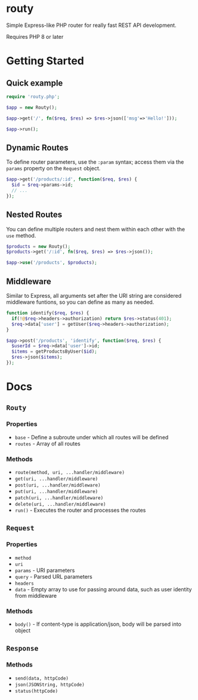 # routy
Simple Express-like PHP router for really fast REST API development.

Requires PHP 8 or later

# Getting Started

## Quick example
```php
require 'routy.php';

$app = new Routy();

$app->get('/', fn($req, $res) => $res->json(['msg'=>'Hello!']));

$app->run();
```

## Dynamic Routes
To define router parameters, use the `:param` syntax; access them via the `params` property on the `Request` object.

```php
$app->get('/products/:id', function($req, $res) {
  $id = $req->params->id;
  // ...
});
```

## Nested Routes
You can define multiple routers and nest them within each other with the `use` method.

```php
$products = new Routy();
$products->get('/:id', fn($req, $res) => $res->json());

$app->use('/products', $products);
```

## Middleware
Similar to Express, all arguments set after the URI string are considered middleware funtions, so you can define as many as needed.

```php
function identify($req, $res) {
  if(!@$req->headers->authorization) return $res->status(401);
  $req->data['user'] = getUser($req->headers->authorization);
}

$app->post('/products', 'identify', function($req, $res) {
  $userId = $req->data['user']->id;
  $items = getProductsByUser($id);
  $res->json($items);
});
```

# Docs


## `Routy`
### Properties
- `base` - Define a subroute under which all routes will be defined
- `routes` - Array of all routes

### Methods
- `route(method, uri, ...handler/middleware)`
- `get(uri, ...handler/middleware)`
- `post(uri, ...handler/middleware)`
- `put(uri, ...handler/middleware)`
- `patch(uri, ...handler/middleware)`
- `delete(uri, ...handler/middleware)`
- `run()` - Executes the router and processes the routes

## `Request`
### Properties
- `method`
- `uri`
- `params` - URI parameters
- `query` - Parsed URL parameters
- `headers`
- `data` - Empty array to use for passing around data, such as user identity from middleware

### Methods
- `body()` - If content-type is application/json, body will be parsed into object

## `Response`
### Methods
- `send(data, httpCode)`
- `json(JSONString, httpCode)`
- `status(httpCode)`